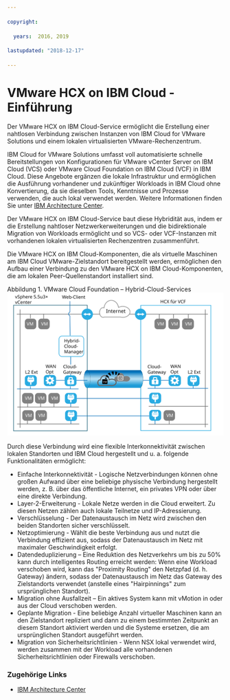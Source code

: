 ```yaml
---

copyright:

  years:  2016, 2019

lastupdated: "2018-12-17"

---
```

# VMware HCX on IBM Cloud - Einführung

Der VMware HCX on IBM Cloud-Service ermöglicht die Erstellung einer nahtlosen Verbindung zwischen Instanzen von IBM Cloud for VMware Solutions und einem lokalen virtualisierten VMware-Rechenzentrum.

IBM Cloud for VMware Solutions umfasst voll automatisierte schnelle Bereitstellungen von Konfigurationen für VMware vCenter Server on IBM Cloud (VCS) oder VMware Cloud Foundation on IBM Cloud (VCF) in IBM Cloud. Diese Angebote ergänzen die lokale Infrastruktur und ermöglichen die Ausführung vorhandener und zukünftiger Workloads in IBM Cloud ohne Konvertierung, da sie dieselben Tools, Kenntnisse und Prozesse verwenden, die auch lokal verwendet werden. Weitere Informationen finden Sie unter [IBM Architecture Center](https://www.ibm.com/devops/method/content/architecture/virtualizationArchitecture).

Der VMware HCX on IBM Cloud-Service baut diese Hybridität aus, indem er die Erstellung nahtloser Netzwerkerweiterungen und die bidirektionale Migration von Workloads ermöglicht und so VCS- oder VCF-Instanzen mit vorhandenen lokalen virtualisierten Rechenzentren zusammenführt.

Die VMware HCX on IBM Cloud-Komponenten, die als virtuelle Maschinen am IBM Cloud VMware-Zielstandort bereitgestellt werden, ermöglichen den Aufbau einer Verbindung zu den VMware HCX on IBM Cloud-Komponenten, die am lokalen Peer-Quellenstandort installiert sind.

Abbildung 1. VMware Cloud Foundation – Hybrid-Cloud-Services
![VMware Cloud Foundation – Hybrid-Cloud-Services](cloudfoundation_hybrid_cloud_services.svg)

Durch diese Verbindung wird eine flexible Interkonnektivität zwischen lokalen Standorten und IBM Cloud hergestellt und u. a. folgende Funktionalitäten ermöglicht:
* Einfache Interkonnektivität - Logische Netzverbindungen können ohne großen Aufwand über eine beliebige physische Verbindung hergestellt werden, z. B. über das öffentliche Internet, ein privates VPN oder über eine direkte Verbindung.
* Layer-2-Erweiterung - Lokale Netze werden in die Cloud erweitert. Zu diesen Netzen zählen auch lokale Teilnetze und IP-Adressierung.
* Verschlüsselung - Der Datenaustausch im Netz wird zwischen den beiden Standorten sicher verschlüsselt.
* Netzoptimierung - Wählt die beste Verbindung aus und nutzt die Verbindung effizient aus, sodass der Datenaustausch im Netz mit maximaler Geschwindigkeit erfolgt.
* Datendeduplizierung – Eine Reduktion des Netzverkehrs um bis zu 50% kann durch intelligentes Routing erreicht werden: Wenn eine Workload verschoben wird, kann das "Proximity Routing" den Netzpfad (d. h. Gateway) ändern, sodass der Datenaustausch im Netz das Gateway des Zielstandorts verwendet (anstelle eines "Hairpinnings" zum ursprünglichen Standort).
* Migration ohne Ausfallzeit – Ein aktives System kann mit vMotion in oder aus der Cloud verschoben werden.
* Geplante Migration - Eine beliebige Anzahl virtueller Maschinen kann an den Zielstandort repliziert und dann zu einem bestimmten Zeitpunkt an diesem Standort aktiviert werden und die Systeme ersetzen, die am ursprünglichen Standort ausgeführt werden.
* Migration von Sicherheitsrichtlinien - Wenn NSX lokal verwendet wird, werden zusammen mit der Workload alle vorhandenen Sicherheitsrichtlinien oder Firewalls verschoben.

### Zugehörige Links

* [IBM Architecture Center](https://www.ibm.com/devops/method/content/architecture/virtualizationArchitecture)
